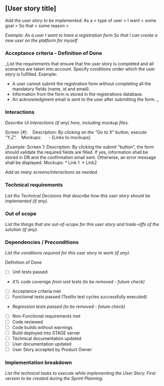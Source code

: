 ## [User story title]
_Add the user story to be implemented:_
As a < type of user >
I want < some goal >
So that < some reason >

_Example:
As a user
I want to have a registration form
So that I can create a new user on the platform for myself_

### Acceptance criteria - Definition of Done
_List the requirements that ensure that the user story is completed and all scenarios are taken into account. Specify conditions under which the user story is fulfilled.
Example:
* A user cannot submit the registration form without completing all the mandatory fields (name, id and email). 
* Information from the form is stored in the registrations database. 
* An acknowledgment email is sent to the user after submitting the form. _

### Interactions
_Describe UI interactions (if any) here, including mockup files._

Screen [#]:
    Description: _By clicking on the "Go to X" button, execute "Y,Z"._
    Mockups:
      - [Links to mockups]

_Example:
	Screen 1:
		Description: By clicking the submit "button", the form should validate the required fields are filled. If yes, information shall be stored in DB and the confirmation email sent. Otherwise, an error message shall be displayed.
		Mockups:
			* Link 1 
			* Link2 

_Add as many screens/interactions as needed._

### Technical requirements
_List the Technical Decisions that describe how this user story should be implemented (if any)._

### Out of scope
_List the things that are out-of-scope for this user story and trade-offs of the solution (if any)._

### Dependencies / Preconditions
_List the conditions required for this user story to work (if any)._

Definition of Done
- [ ]  Unit tests passed 
- _X% code coverage from unit tests (to be removed - future check) _
- [ ]  Acceptance criteria met 
- [ ]  Functional tests passed (Testlio test cycles successfully executed) 
- _Regression tests passed (to be removed - future check) _
- [ ]  Non-Functional requirements met 
- [ ]  Code reviewed 
- [ ]  Code builds without warnings 
- [ ]  Build deployed into STAGE server 
- [ ]  Technical documentation updated 
- [ ]  User documentation updated 
- [ ]  User Story accepted by Product Owner 

### Implementation breakdown
_List the technical tasks to execute while implementing the User Story. First version to be created during the Sprint Planning._
